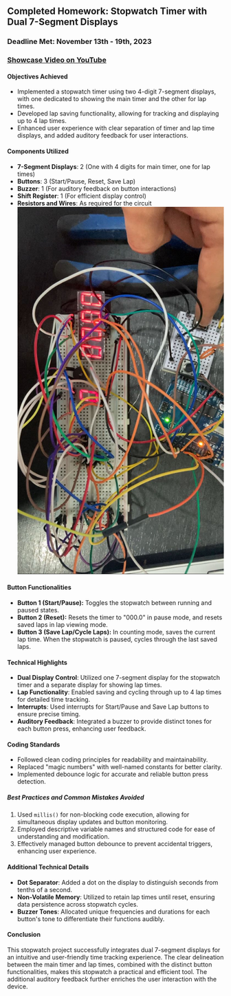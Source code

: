 ## Completed Homework: Stopwatch Timer with Dual 7-Segment Displays

### Deadline Met: November 13th - 19th, 2023

### [Showcase Video on YouTube](https://youtube.com/shorts/hoOf8aKgjPQ?feature=share)

#### Objectives Achieved

- Implemented a stopwatch timer using two 4-digit 7-segment displays, with one dedicated to showing the main timer and the other for lap times.
- Developed lap saving functionality, allowing for tracking and displaying up to 4 lap times.
- Enhanced user experience with clear separation of timer and lap time displays, and added auditory feedback for user interactions.

#### Components Utilized

- **7-Segment Displays**: 2 (One with 4 digits for main timer, one for lap times)
- **Buttons**: 3 (Start/Pause, Reset, Save Lap)
- **Buzzer**: 1 (For auditory feedback on button interactions)
- **Shift Register**: 1 (For efficient display control)
- **Resistors and Wires**: As required for the circuit
  ![Hardware Setup](/Resources/Images/stopwatch-setup.jpg)

#### Button Functionalities

- **Button 1 (Start/Pause):** Toggles the stopwatch between running and paused states.
- **Button 2 (Reset):** Resets the timer to "000.0" in pause mode, and resets saved laps in lap viewing mode.
- **Button 3 (Save Lap/Cycle Laps):** In counting mode, saves the current lap time. When the stopwatch is paused, cycles through the last saved laps.

#### Technical Highlights

- **Dual Display Control**: Utilized one 7-segment display for the stopwatch timer and a separate display for showing lap times.
- **Lap Functionality**: Enabled saving and cycling through up to 4 lap times for detailed time tracking.
- **Interrupts**: Used interrupts for Start/Pause and Save Lap buttons to ensure precise timing.
- **Auditory Feedback**: Integrated a buzzer to provide distinct tones for each button press, enhancing user feedback.

#### Coding Standards

- Followed clean coding principles for readability and maintainability.
- Replaced "magic numbers" with well-named constants for better clarity.
- Implemented debounce logic for accurate and reliable button press detection.

##### Best Practices and Common Mistakes Avoided

1. Used `millis()` for non-blocking code execution, allowing for simultaneous display updates and button monitoring.
2. Employed descriptive variable names and structured code for ease of understanding and modification.
3. Effectively managed button debounce to prevent accidental triggers, enhancing user experience.

#### Additional Technical Details

- **Dot Separator**: Added a dot on the display to distinguish seconds from tenths of a second.
- **Non-Volatile Memory**: Utilized to retain lap times until reset, ensuring data persistence across stopwatch cycles.
- **Buzzer Tones**: Allocated unique frequencies and durations for each button's tone to differentiate their functions audibly.

#### Conclusion

This stopwatch project successfully integrates dual 7-segment displays for an intuitive and user-friendly time tracking experience. The clear delineation between the main timer and lap times, combined with the distinct button functionalities, makes this stopwatch a practical and efficient tool. The additional auditory feedback further enriches the user interaction with the device.
